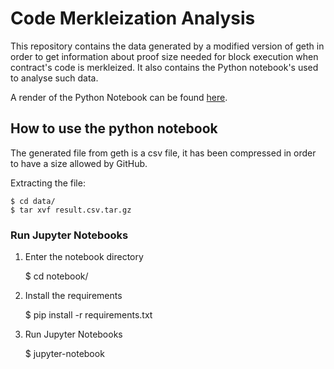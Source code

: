 # Code Merkleization Analysis

This repository contains the data generated by a modified version of geth in
order to get information about proof size needed for block execution when
contract's code is merkleized. It also contains the Python notebook's used to
analyse such data.

A render of the Python Notebook can be found
[here](https://nbviewer.jupyter.org/github/hugo-dc/cm-analysis/blob/master/notebook/code_merkleization_analysis.ipynb).

## How to use the python notebook

The generated file from geth is a csv file, it has been compressed in order to
have a size allowed by GitHub.

Extracting the file:

    $ cd data/
    $ tar xvf result.csv.tar.gz

### Run Jupyter Notebooks

1. Enter the notebook directory

    $ cd notebook/

2. Install the requirements

    $ pip install -r requirements.txt

3. Run Jupyter Notebooks

    $ jupyter-notebook

